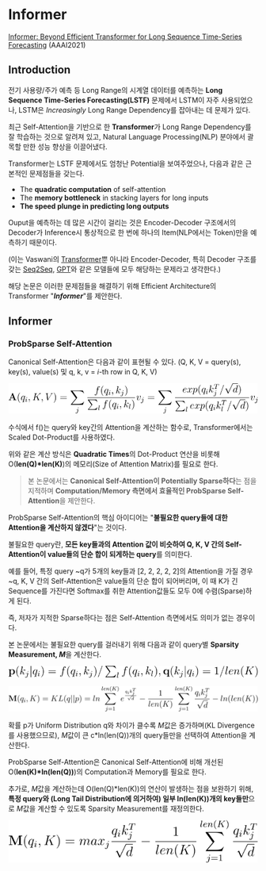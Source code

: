 # Informer

[Informer: Beyond Efficient Transformer for Long Sequence Time-Series Forecasting](https://arxiv.org/abs/2012.07436) (AAAI2021)

## Introduction

전기 사용량/주가 예측 등 Long Range의 시계열 데이터를 예측하는 **Long Sequence Time-Series Forecasting(LSTF)** 문제에서 LSTM이 자주 사용되었으나, LSTM은 *Increasingly* Long Range Dependency를 잡아내는 데 문제가 있다.

최근 Self-Attention을 기반으로 한 **Transformer**가 Long Range Dependency를 잘 학습하는 것으로 알려져 있고, Natural Language Processing(NLP) 분야에서 괄목할 만한 성능 향상을 이끌어냈다.

Transformer는 LSTF 문제에서도 엄청난 Potential을 보여주었으나, 다음과 같은 근본적인 문제점들을 갖는다.

- The **quadratic computation** of self-attention
- The **memory bottleneck** in stacking layers for long inputs
- **The speed plunge in predicting long outputs**

Ouput을 예측하는 데 많은 시간이 걸리는 것은 Encoder-Decoder 구조에서의 Decoder가 Inference시 통상적으로 한 번에 하나의 Item(NLP에서는 Token)만을 예측하기 때문이다.

(이는 Vaswani의 [Transformer](https://arxiv.org/abs/1706.03762)뿐 아니라 Encoder-Decoder, 특히 Decoder 구조를 갖는 [Seq2Seq](https://arxiv.org/abs/1409.3215), [GPT](https://arxiv.org/abs/2005.14165)와 같은 모델들에 모두 해당하는 문제라고 생각한다.)

해당 논문은 이러한 문제점들을 해결하기 위해 Efficient Architecture의 Transformer "***Informer***"를 제안한다.

## Informer

### ProbSparse Self-Attention

Canonical Self-Attention은 다음과 같이 표현될 수 있다. (Q, K, V = query(s), key(s), value(s) 및 q, k, v = *i*-th row in Q, K, V)

![Canonical_Self_Attention](./imgs/Canonical_Self_Attention.svg)

수식에서 f()는 query와 key간의 Attention을 계산하는 함수로, Transformer에서는 Scaled Dot-Product를 사용하였다.

위와 같은 계산 방식은 **Quadratic Times**의 Dot-Product 연산을 비롯해 O(__len(Q)*len(K)__)의 메모리(Size of Attention Matrix)를 필요로 한다.

> 본 논문에서는 **Canonical Self-Attention이 Potentially Sparse하다**는 점을 지적하며 **Computation/Memory 측면에서 효율적인 ProbSparse Self-Attention**을 제안한다.

ProbSparse Self-Attention의 핵심 아이디어는 "**불필요한 query들에 대한 Attention을 계산하지 않겠다**"는 것이다.

불필요한 query란, **모든 key들과의 Attention 값이 비슷하여 Q, K, V 간의 Self-Attention이 value들의 단순 합이 되게하는 query**를 의미한다.

예를 들어, 특정 query ~q가 5개의 key들과 [2, 2, 2, 2, 2]의 Attention을 가질 경우 ~q, K, V 간의 Self-Attention은 value들의 단순 합이 되어버리며, 이 때 K가 긴 Sequence를 가진다면 Softmax를 취한 Attention값들도 모두 0에 수렴(Sparse)하게 된다.

즉, 저자가 지적한 Sparse하다는 점은 Self-Attention 측면에서도 의미가 없는 경우이다.

본 논문에서는 불필요한 query를 걸러내기 위해 다음과 같이 query별 **Sparsity Measurement, *M***을 계산한다.

![Sparsity_Measurement_1](./imgs/Sparsity_Measurement_1.svg)<br/>

![Sparsity_Measurement_2](./imgs/Sparsity_Measurement_2.svg)

확률 p가 Uniform Distribution q와 차이가 클수록 *M*값은 증가하며(KL Divergence를 사용했으므로), *M*값이 큰 c*ln(len(Q))개의 query들만을 선택하여 Attention을 계산한다.

ProbSparse Self-Attention은 Canonical Self-Attention에 비해 개선된 O(__len(K)*ln(len(Q))__)의 Computation과 Memory를 필요로 한다.

추가로, *M*값을 계산하는데 O(len(Q)*len(K))의 연산이 발생하는 점을 보완하기 위해, **특정 query와 (Long Tail Distribution에 의거하여) 일부 ln(len(K))개의 key들만**으로 *M*값을 계산할 수 있도록 Sparsity Measurement를 재정의한다.

![Sparsity_Measurement_3](./imgs/Sparsity_Measurement_3.svg)
